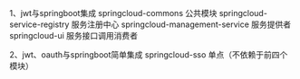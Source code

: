 1、jwt与springboot集成
springcloud-commons  公共模块
springcloud-service-registry 服务注册中心
springcloud-management-service 服务提供者
springcloud-ui  服务接口调用消费者

2、jwt、oauth与springboot简单集成
springcloud-sso  单点（不依赖于前四个模块）